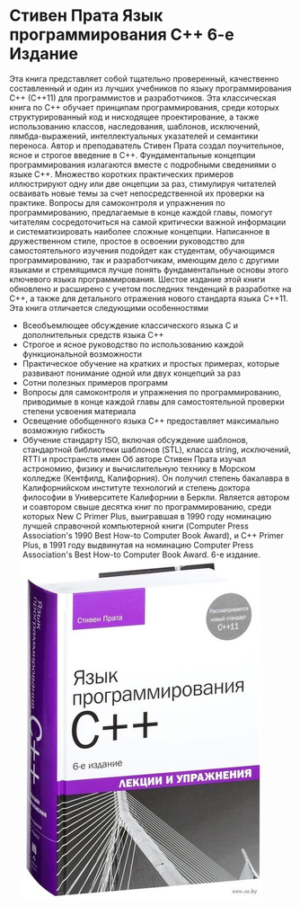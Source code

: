 # Стивен Прата Язык программирования С++ 6-е Издание
Эта книга представляет собой тщательно проверенный, качественно составленный и один из лучших учебников по языку программирования C++ (C++11) для программистов и разработчиков.
Эта классическая книга по C++ обучает принципам программирования, среди которых структурированный код и нисходящее проектирование,
а также использованию классов, наследования, шаблонов, исключений, лямбда-выражений, интеллектуальных указателей и семантики переноса.
Автор и преподаватель Стивен Прата создал поучительное, ясное и строгое введение в C++. Фундаментальные концепции программирования излагаются вместе с подробными сведениями о языке C++. Множество коротких практических примеров иллюстрируют одну или две 
онцепции за раз, стимулируя читателей осваивать новые темы за счет непосредственной их проверки на практике.
Вопросы для самоконтроля и упражнения по программированию, предлагаемые в конце каждой главы, помогут читателям сосредоточиться на самой критически важной информации и систематизировать наиболее сложные концепции.
Написанное в дружественном стиле, простое в освоении руководство для самостоятельного изучения подойдет как студентам, обучающимся программированию, так и разработчикам, имеющим дело с другими языками и стремящимся лучше понять фундаментальные основы этого 
ключевого языка программирования.
Шестое издание этой книги обновлено и расширено с учетом последних тенденций в разработке на C++, а также для детального отражения нового стандарта языка C++11.
Эта книга отличается следующими особенностями
* Всеобъемлющее обсуждение классического языка C и дополнительных средств языка C++
* Строгое и ясное руководство по использованию каждой функциональной возможности
* Практическое обучение на кратких и простых примерах, которые развивают понимание одной или двух концепций за раз
* Cотни полезных примеров программ
* Вопросы для самоконтроля и упражнения по программированию, приводимые в конце каждой главы для самостоятельной проверки степени усвоения материала
* Освещение обобщенного языка C++ предоставляет максимально возможную гибкость
* Обучение стандарту ISO, включая обсуждение шаблонов, стандартной библиотеки шаблонов (STL), класса string, исключений, RTTI и пространств имен
Об авторе
Стивен Прата изучал астрономию, физику и вычислительную технику в Морском колледже (Кентфилд, Калифорния).
Он получил степень бакалавра в Калифорнийском институте технологий и степень доктора философии в Университете Калифорнии в Беркли. Является автором и соавтором свыше десятка книг по программированию, среди которых New C Primer Plus, выигравшая в 1990 году номинацию лучшей справочной компьютерной книги (Computer Press Association's 1990 Best How-to Computer Book Award), и C++ Primer Plus, в 1991 году выдвинутая на номинацию Computer Press Association's Best How-to Computer Book Award.
6-е издание.
![Alt text](https://github.com/Dobryak99/Stephen-Prata-C-plus-plus-6th-edition/blob/main/screenshots/Students_book.jpeg)
